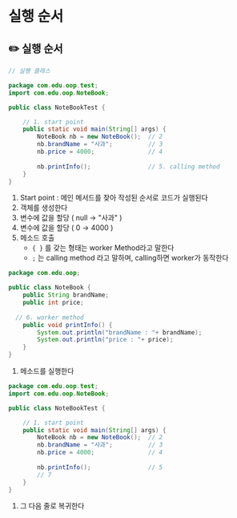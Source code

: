 # 실행 순서


## ✏️  실행 순서

```java
// 실행 클래스

package com.edu.oop.test;
import com.edu.oop.NoteBook;

public class NoteBookTest {

	// 1. start point 
	public static void main(String[] args) {
		NoteBook nb = new NoteBook();  // 2
		nb.brandName = "사과";          // 3
		nb.price = 4000;               // 4
		
		nb.printInfo();                // 5. calling method
	}
}
```

1. Start point : 메인 메서드를 찾아 작성된 순서로 코드가 실행된다
2. 객체를 생성한다
3. 변수에 값을 할당 ( null → "사과" )
4. 변수에 값을 할당 ( 0 → 4000 )
5. 메소드 호출
    - `{ }` 를 갖는 형태는 worker Method라고 말한다
    - `;` 는 calling method 라고 말하며, calling하면 worker가 동작한다

```java
package com.edu.oop;

public class NoteBook {
	public String brandName;
	public int price;
	
  // 6. worker method
	public void printInfo() {
		System.out.println("brandName : "+ brandName);
		System.out.println("price : "+ price);
	}
}
```

1. 메소드를 실행한다

```java
package com.edu.oop.test;
import com.edu.oop.NoteBook;

public class NoteBookTest {

	// 1. start point 
	public static void main(String[] args) {
		NoteBook nb = new NoteBook();  // 2
		nb.brandName = "사과";          // 3
		nb.price = 4000;               // 4
		
		nb.printInfo();                // 5
		// 7
	}
}
```

1. 그 다음 줄로 복귀한다